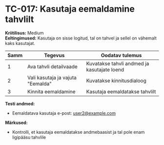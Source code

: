 # TC-017: Kasutaja eemaldamine tahvlilt
**Kriitilisus:** Medium  
**Eeltingimused:** Kasutaja on sisse logitud, tal on tahvel ja sellel on vähemalt kaks kasutajat.

| Samm | Tegevus | Oodatav tulemus |
|------|---------|-----------------|
| 1    | Ava tahvli detailvaade | Kuvatakse tahvli andmed ja kasutajate loend |
| 2    | Vali kasutaja ja vajuta "Eemalda" | Kuvatakse kinnitusdialoog |
| 3    | Kinnita eemaldamine | Kasutaja eemaldatakse tahvlilt |

**Testi andmed:**
- Eemaldatava kasutaja e-post: user2@example.com

**Märkused:**
- Kontrolli, et kasutaja eemaldatakse andmebaasist ja tal pole enam ligipääsu tahvlile 